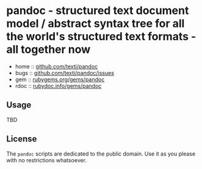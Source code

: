 # pandoc - structured text document model / abstract syntax tree for all the world's structured text formats - all together now

* home  :: [github.com/texti/pandoc](https://github.com/texti/pandoc)
* bugs  :: [github.com/texti/pandoc/issues](https://github.com/texti/pandoc/issues)
* gem   :: [rubygems.org/gems/pandoc](https://rubygems.org/gems/pandoc)
* rdoc  :: [rubydoc.info/gems/pandoc](http://rubydoc.info/gems/pandoc)


## Usage

TBD


## License

The `pandoc` scripts are dedicated to the public domain.
Use it as you please with no restrictions whatsoever.
